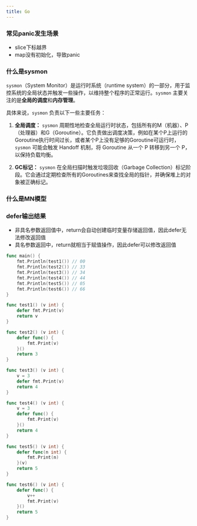 ```yaml
---
title: Go
---
```


### 常见panic发生场景
- slice下标越界
- map没有初始化，导致panic

### 什么是sysmon
`sysmon`（System Monitor）是运行时系统（runtime system）的一部分，用于监控系统的全局状态并触发一些操作，以维持整个程序的正常运行。`sysmon` 主要关注的是**全局的调度**和**内存管理**。

具体来说，`sysmon` 负责以下一些主要任务：

1. **全局调度：** `sysmon` 周期性地检查全局运行时状态，包括所有的M（机器）、P（处理器）和G（Goroutine）。它负责做出调度决策，例如在某个P上运行的Goroutine执行时间过长，或者某个P上没有足够的Goroutine可运行时，`sysmon` 可能会触发 Handoff 机制，将 Goroutine 从一个 P 转移到另一个 P，以保持负载均衡。

2. **GC标记：** `sysmon` 在全局扫描时触发垃圾回收（Garbage Collection）标记阶段。它会通过定期检查所有的Goroutines来查找全局的指针，并确保堆上的对象被正确标记。

### 什么是MN模型

### defer输出结果
- 非具名参数返回值中，return会自动创建临时变量存储返回值，因此defer无法修改返回值
- 具名参数返回中，return就相当于赋值操作，因此defer可以修改返回值
```go
func main() {
	fmt.Println(test1()) // 00
	fmt.Println(test2()) // 33
	fmt.Println(test3()) // 34
	fmt.Println(test4()) // 44
	fmt.Println(test5()) // 05
	fmt.Println(test6()) // 66
}

func test1() (v int) {
	defer fmt.Print(v)
	return v
}

func test2() (v int) {
	defer func() {
		fmt.Print(v)
	}()
	return 3
}

func test3() (v int) {
	v = 3
	defer fmt.Print(v)
	return 4
}

func test4() (v int) {
	v = 3
	defer func() {
		fmt.Print(v)
	}()
	return 4
}

func test5() (v int) {
	defer func(n int) {
		fmt.Print(n)
	}(v)
	return 5
}

func test6() (v int) {
	defer func() {
		v++
		fmt.Print(v)
	}()
	return 5
}
```

